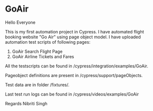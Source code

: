 # GoAir
Hello Everyone

This is my first automation project in Cypress. I have automated flight booking website "Go Air" using page object model.
I have uploaded automation test scripts of following pages:
1. GoAir Search Flight Page
2. GoAir Airline Tickets and Fares

All the testscripts can be found in /cypress/integration/examples/GoAir.

Pageobject definitions are present in /cypress/support/pageObjects.

Test data are in folder /fixtures/.

Last test run logs can be found in /cypress/videos/examples/GoAir

Regards
Nibriti Singh

 
